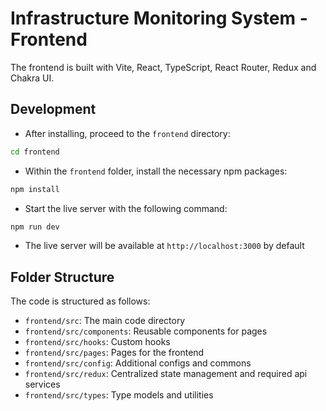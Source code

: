 # Infrastructure Monitoring System - Frontend

The frontend is built with Vite, React, TypeScript, React Router, Redux and Chakra UI.

## Development

- After installing, proceed to the `frontend` directory:
```bash
cd frontend
```

- Within the `frontend` folder, install the necessary npm packages:
```bash
npm install
```

- Start the live server with the following command:
```bash
npm run dev
```

- The live server will be available at `http://localhost:3000` by default

## Folder Structure

The code is structured as follows:
- `frontend/src`: The main code directory
- `frontend/src/components`: Reusable components for pages
- `frontend/src/hooks`: Custom hooks
- `frontend/src/pages`: Pages for the frontend
- `frontend/src/config`: Additional configs and commons
- `frontend/src/redux`: Centralized state management and required api services
- `frontend/src/types`: Type models and utilities
